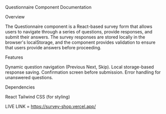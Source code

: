 Questionnaire Component Documentation


Overview

The Questionnaire component is a React-based survey form that allows users to navigate through a series of questions, provide responses, and submit their answers. The survey responses are stored locally in the browser's localStorage, and the component provides validation to ensure that users provide answers before proceeding.


Features

Dynamic question navigation (Previous Next, Skip).
Local storage-based response saving.
Confirmation screen before submission.
Error handling for unanswered questions.



Dependencies

React
Tailwind CSS (for styling)

LIVE LINK = https://survey-shop.vercel.app/